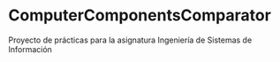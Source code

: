 # ComputerComponentsComparator
Proyecto de prácticas para la asignatura Ingeniería de Sistemas de Información
